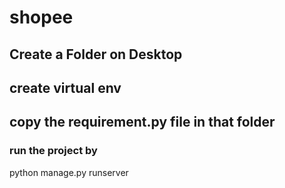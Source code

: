 # shopee
## Create a Folder on Desktop
## create virtual env
## copy the requirement.py file in that folder
### run the project by
python manage.py runserver
